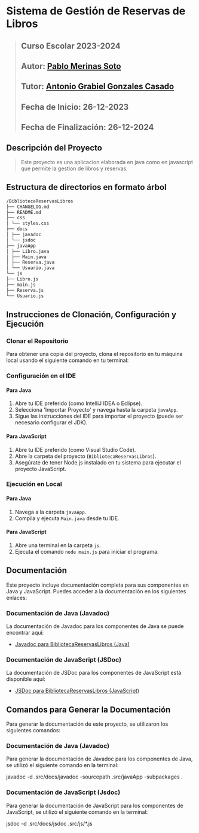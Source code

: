 # Sistema de Gestión de Reservas de Libros

> ## Curso Escolar 2023-2024
>
>## Autor: [Pablo Merinas Soto](https://github.com/PabloMerinas)
>
>## Tutor: [Antonio Grabiel Gonzales Casado](https://github.com/antonio-gabriel-gonzalez-casado)
>
>## Fecha de Inicio: 26-12-2023
>
>## Fecha de Finalización: 26-12-2024

## Descripción del Proyecto
> Este proyecto es una aplicacion elaborada en java como en javascript que permite la gestion de libros y reservas.

## Estructura de directorios en formato árbol
```bash
/BibliotecaReservasLibros
├── CHANGELOG.md
├── README.md
├── css
│ └── styles.css
├── docs
│ ├── javadoc
│ └── jsdoc
├── javaApp
│ ├── Libro.java
│ ├── Main.java
│ ├── Reserva.java
│ └── Usuario.java
└── js
├── Libro.js
├── main.js
├── Reserva.js
└── Usuario.js
```

## Instrucciones de Clonación, Configuración y Ejecución

### Clonar el Repositorio
Para obtener una copia del proyecto, clona el repositorio en tu máquina local usando el siguiente comando en tu terminal:


### Configuración en el IDE

#### Para Java
1. Abre tu IDE preferido (como IntelliJ IDEA o Eclipse).
2. Selecciona 'Importar Proyecto' y navega hasta la carpeta `javaApp`.
3. Sigue las instrucciones del IDE para importar el proyecto (puede ser necesario configurar el JDK).

#### Para JavaScript
1. Abre tu IDE preferido (como Visual Studio Code).
2. Abre la carpeta del proyecto (`BibliotecaReservasLibros`).
3. Asegúrate de tener Node.js instalado en tu sistema para ejecutar el proyecto JavaScript.

### Ejecución en Local

#### Para Java
1. Navega a la carpeta `javaApp`.
2. Compila y ejecuta `Main.java` desde tu IDE.

#### Para JavaScript
1. Abre una terminal en la carpeta `js`.
2. Ejecuta el comando `node main.js` para iniciar el programa.

## Documentación

Este proyecto incluye documentación completa para sus componentes en Java y JavaScript. Puedes acceder a la documentación en los siguientes enlaces:

### Documentación de Java (Javadoc)

La documentación de Javadoc para los componentes de Java se puede encontrar aquí:

- [Javadoc para BibliotecaReservasLibros (Java)](src/docs/javadoc/index.html)

### Documentación de JavaScript (JSDoc)

La documentación de JSDoc para los componentes de JavaScript está disponible aquí:

- [JSDoc para BibliotecaReservasLibros (JavaScript)](src/docs/jsdoc/index.html)

## Comandos para Generar la Documentación

Para generar la documentación de este proyecto, se utilizaron los siguientes comandos:

### Documentación de Java (Javadoc)

Para generar la documentación de Javadoc para los componentes de Java, se utilizó el siguiente comando en la terminal:

javadoc -d .src/docs/javadoc -sourcepath .src/javaApp -subpackages .

### Documentación de JavaScript (Jsdoc)

Para generar la documentación de JavaScript para los componentes de JavaScript, se utilizó el siguiente comando en la terminal:


jsdoc -d .src/docs/jsdoc .src/js/*.js


